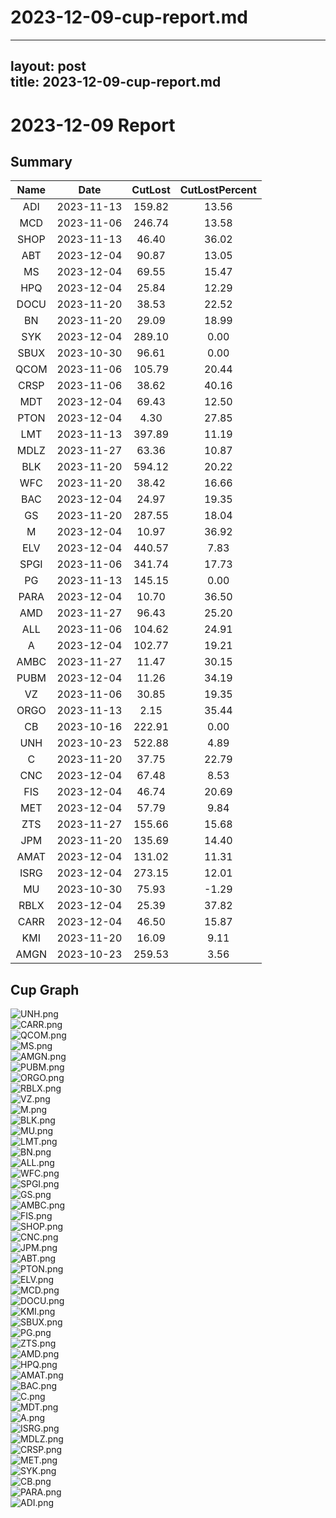 
2023-12-09-cup-report.md
========================
  
---  
layout: post  
title: 2023-12-09-cup-report.md  
---  

2023-12-09 Report
=================

Summary
-------
  

|Name|Date|CutLost|CutLostPercent|
| :---: | :---: | :---: | :---: |
|ADI|2023-11-13|159.82|13.56|
|MCD|2023-11-06|246.74|13.58|
|SHOP|2023-11-13|46.40|36.02|
|ABT|2023-12-04|90.87|13.05|
|MS|2023-12-04|69.55|15.47|
|HPQ|2023-12-04|25.84|12.29|
|DOCU|2023-11-20|38.53|22.52|
|BN|2023-11-20|29.09|18.99|
|SYK|2023-12-04|289.10|0.00|
|SBUX|2023-10-30|96.61|0.00|
|QCOM|2023-11-06|105.79|20.44|
|CRSP|2023-11-06|38.62|40.16|
|MDT|2023-12-04|69.43|12.50|
|PTON|2023-12-04|4.30|27.85|
|LMT|2023-11-13|397.89|11.19|
|MDLZ|2023-11-27|63.36|10.87|
|BLK|2023-11-20|594.12|20.22|
|WFC|2023-11-20|38.42|16.66|
|BAC|2023-12-04|24.97|19.35|
|GS|2023-11-20|287.55|18.04|
|M|2023-12-04|10.97|36.92|
|ELV|2023-12-04|440.57|7.83|
|SPGI|2023-11-06|341.74|17.73|
|PG|2023-11-13|145.15|0.00|
|PARA|2023-12-04|10.70|36.50|
|AMD|2023-11-27|96.43|25.20|
|ALL|2023-11-06|104.62|24.91|
|A|2023-12-04|102.77|19.21|
|AMBC|2023-11-27|11.47|30.15|
|PUBM|2023-12-04|11.26|34.19|
|VZ|2023-11-06|30.85|19.35|
|ORGO|2023-11-13|2.15|35.44|
|CB|2023-10-16|222.91|0.00|
|UNH|2023-10-23|522.88|4.89|
|C|2023-11-20|37.75|22.79|
|CNC|2023-12-04|67.48|8.53|
|FIS|2023-12-04|46.74|20.69|
|MET|2023-12-04|57.79|9.84|
|ZTS|2023-11-27|155.66|15.68|
|JPM|2023-11-20|135.69|14.40|
|AMAT|2023-12-04|131.02|11.31|
|ISRG|2023-12-04|273.15|12.01|
|MU|2023-10-30|75.93|-1.29|
|RBLX|2023-12-04|25.39|37.82|
|CARR|2023-12-04|46.50|15.87|
|KMI|2023-11-20|16.09|9.11|
|AMGN|2023-10-23|259.53|3.56|

Cup Graph
---------
  
![UNH.png](/image/202312092258/UNH.png)  
![CARR.png](/image/202312092258/CARR.png)  
![QCOM.png](/image/202312092258/QCOM.png)  
![MS.png](/image/202312092258/MS.png)  
![AMGN.png](/image/202312092258/AMGN.png)  
![PUBM.png](/image/202312092258/PUBM.png)  
![ORGO.png](/image/202312092258/ORGO.png)  
![RBLX.png](/image/202312092258/RBLX.png)  
![VZ.png](/image/202312092258/VZ.png)  
![M.png](/image/202312092258/M.png)  
![BLK.png](/image/202312092258/BLK.png)  
![MU.png](/image/202312092258/MU.png)  
![LMT.png](/image/202312092258/LMT.png)  
![BN.png](/image/202312092258/BN.png)  
![ALL.png](/image/202312092258/ALL.png)  
![WFC.png](/image/202312092258/WFC.png)  
![SPGI.png](/image/202312092258/SPGI.png)  
![GS.png](/image/202312092258/GS.png)  
![AMBC.png](/image/202312092258/AMBC.png)  
![FIS.png](/image/202312092258/FIS.png)  
![SHOP.png](/image/202312092258/SHOP.png)  
![CNC.png](/image/202312092258/CNC.png)  
![JPM.png](/image/202312092258/JPM.png)  
![ABT.png](/image/202312092258/ABT.png)  
![PTON.png](/image/202312092258/PTON.png)  
![ELV.png](/image/202312092258/ELV.png)  
![MCD.png](/image/202312092258/MCD.png)  
![DOCU.png](/image/202312092258/DOCU.png)  
![KMI.png](/image/202312092258/KMI.png)  
![SBUX.png](/image/202312092258/SBUX.png)  
![PG.png](/image/202312092258/PG.png)  
![ZTS.png](/image/202312092258/ZTS.png)  
![AMD.png](/image/202312092258/AMD.png)  
![HPQ.png](/image/202312092258/HPQ.png)  
![AMAT.png](/image/202312092258/AMAT.png)  
![BAC.png](/image/202312092258/BAC.png)  
![C.png](/image/202312092258/C.png)  
![MDT.png](/image/202312092258/MDT.png)  
![A.png](/image/202312092258/A.png)  
![ISRG.png](/image/202312092258/ISRG.png)  
![MDLZ.png](/image/202312092258/MDLZ.png)  
![CRSP.png](/image/202312092258/CRSP.png)  
![MET.png](/image/202312092258/MET.png)  
![SYK.png](/image/202312092258/SYK.png)  
![CB.png](/image/202312092258/CB.png)  
![PARA.png](/image/202312092258/PARA.png)  
![ADI.png](/image/202312092258/ADI.png)